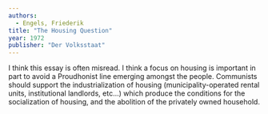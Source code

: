 ```yaml
---
authors:
  - Engels, Friederik
title: "The Housing Question"
year: 1972
publisher: "Der Volksstaat"
---
```


I think this essay is often misread.  I think a focus on housing is
important in part to avoid a Proudhonist line emerging amongst the
people.  Communists should support the industrialization of housing
(municipality-operated rental units, institutional landlords, etc...)
which produce the conditions for the socialization of housing, and the
abolition of the privately owned household.
